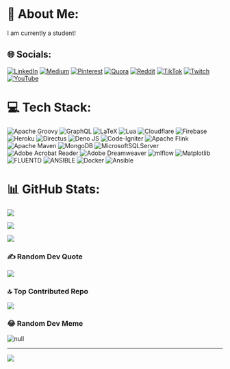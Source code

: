 # 💫 About Me:

I am currently a student!

## 🌐 Socials:

[![LinkedIn](<https://img.shields.io/badge/LinkedIn-%230077B5.svg?logo=linkedin&logoColor=white>)](<https://linkedin.com/in/linkedin>) [![Medium](<https://img.shields.io/badge/Medium-12100E?logo=medium&logoColor=white>)](<https://medium.com/@medium>) [![Pinterest](<https://img.shields.io/badge/Pinterest-%23E60023.svg?logo=Pinterest&logoColor=white>)](<https://pinterest.com/pinterest>) [![Quora](<https://img.shields.io/badge/Quora-%23B92B27.svg?logo=Quora&logoColor=white>)](<https://quora.com/profile/quora>) [![Reddit](<https://img.shields.io/badge/Reddit-%23FF4500.svg?logo=Reddit&logoColor=white>)](<https://reddit.com/user/reddit>) [![TikTok](<https://img.shields.io/badge/TikTok-%23000000.svg?logo=TikTok&logoColor=white>)](<https://tiktok.com/@tiktok>) [![Twitch](<https://img.shields.io/badge/Twitch-%239146FF.svg?logo=Twitch&logoColor=white>)](<https://twitch.tv/twitch>) [![YouTube](<https://img.shields.io/badge/YouTube-%23FF0000.svg?logo=YouTube&logoColor=white>)](<https://youtube.com/@youtube>)

# 💻 Tech Stack:

![Apache Groovy](<https://img.shields.io/badge/Apache%20Groovy-4298B8.svg?style=flat&logo=Apache+Groovy&logoColor=white>) ![GraphQL](<https://img.shields.io/badge/-GraphQL-E10098?style=flat&logo=graphql&logoColor=white>) ![LaTeX](<https://img.shields.io/badge/latex-%23008080.svg?style=flat&logo=latex&logoColor=white>) ![Lua](<https://img.shields.io/badge/lua-%232C2D72.svg?style=flat&logo=lua&logoColor=white>) ![Cloudflare](<https://img.shields.io/badge/Cloudflare-F38020?style=flat&logo=Cloudflare&logoColor=white>) ![Firebase](<https://img.shields.io/badge/firebase-%23039BE5.svg?style=flat&logo=firebase>) ![Heroku](<https://img.shields.io/badge/heroku-%23430098.svg?style=flat&logo=heroku&logoColor=white>) ![Directus](<https://img.shields.io/badge/directus-%2364f.svg?style=flat&logo=directus&logoColor=white>) ![Deno JS](<https://img.shields.io/badge/deno%20js-000000?style=flat&logo=deno&logoColor=white>) ![Code-Igniter](<https://img.shields.io/badge/CodeIgniter-%23EF4223.svg?style=flat&logo=codeIgniter&logoColor=white>) ![Apache Flink](<https://img.shields.io/badge/Apache%20Flink-E6526F?style=flat&logo=Apache%20Flink&logoColor=white>) ![Apache Maven](<https://img.shields.io/badge/Apache%20Maven-C71A36?style=flat&logo=Apache%20Maven&logoColor=white>) ![MongoDB](<https://img.shields.io/badge/MongoDB-%234ea94b.svg?style=flat&logo=mongodb&logoColor=white>) ![MicrosoftSQLServer](<https://img.shields.io/badge/Microsoft%20SQL%20Server-CC2927?style=flat&logo=microsoft%20sql%20server&logoColor=white>) ![Adobe Acrobat Reader](<https://img.shields.io/badge/Adobe%20Acrobat%20Reader-EC1C24.svg?style=flat&logo=Adobe%20Acrobat%20Reader&logoColor=white>) ![Adobe Dreamweaver](<https://img.shields.io/badge/Adobe%20Dreamweaver-FF61F6.svg?style=flat&logo=Adobe%20Dreamweaver&logoColor=white>) ![mlflow](<https://img.shields.io/badge/mlflow-%23d9ead3.svg?style=flat&logo=numpy&logoColor=blue>) ![Matplotlib](<https://img.shields.io/badge/Matplotlib-%23ffffff.svg?style=flat&logo=Matplotlib&logoColor=black>) ![FLUENTD](<https://img.shields.io/badge/fluentd-0E83C8.svg?style=flat&logo=fluentd&logoColor=white&color=%230E83C8>) ![ANSIBLE](<https://img.shields.io/badge/ansible-%231A1918.svg?style=flat&logo=ansible&logoColor=white>) ![Docker](<https://img.shields.io/badge/docker-%230db7ed.svg?style=flat&logo=docker&logoColor=white>) ![Ansible](<https://img.shields.io/badge/ansible-%231A1918.svg?style=flat&logo=ansible&logoColor=white>)

# 📊 GitHub Stats:

![](<https://github-readme-stats.vercel.app/api?username=axorax&theme=dark&hide_border=false&include_all_commits=true&count_private=true>)





![](<https://github-readme-streak-stats.herokuapp.com/?user=axorax&theme=dark&hide_border=false>)





![](<https://github-readme-stats.vercel.app/api/top-langs/?username=axorax&theme=dark&hide_border=false&include_all_commits=true&count_private=true&layout=compact>)

### ✍️ Random Dev Quote

![](<https://quotes-github-readme.vercel.app/api?type=horizontal&theme=radical>)

### 🔝 Top Contributed Repo

![](<https://github-contributor-stats.vercel.app/api?username=axorax&limit=5&theme=dark&combine_all_yearly_contributions=true>)

### 😂 Random Dev Meme

![null](<https://randommeme-five.vercel.app/>)

---

[![](<https://visitcount.itsvg.in/api?id=axorax&icon=0&color=0>)](<https://visitcount.itsvg.in/>)


